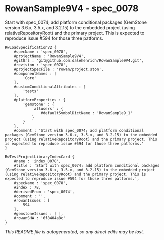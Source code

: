 # RowanSample9V4 - spec_0078
Start with spec_0074; add platform conditional packages (GemStone version 3.6.x, 3.5.x, and 3.2.15) to the embedded project (using relativeRepositoryRoot) and the primary project. This is expected to reproduce issue #594 for those three patforms.
```
RwLoadSpecificationV2 {
	#specName : 'spec_0078',
	#projectName : 'RowanSample9V4',
	#gitUrl : 'git@github.com:dalehenrich/RowanSample9V4.git',
	#revision : 'spec_0078',
	#projectSpecFile : 'rowan/project.ston',
	#componentNames : [
		'Core'
	],
	#customConditionalAttributes : [
		'tests'
	],
	#platformProperties : {
		'gemstone' : {
			'allusers' : {
				#defaultSymbolDictName : 'RowanSample9_1'
			}
		}
	},
	#comment : 'Start with spec_0074; add platform conditional packages (GemStone version 3.6.x, 3.5.x, and 3.2.15) to the embedded project (using relativeRepositoryRoot) and the primary project. This is expected to reproduce issue #594 for those three patforms.'
}

RwTestProjectLibraryIndexCard {
	#name : 'index_0078',
	#title : 'Start with spec_0074; add platform conditional packages (GemStone version 3.6.x, 3.5.x, and 3.2.15) to the embedded project (using relativeRepositoryRoot) and the primary project. This is expected to reproduce issue #594 for those three patforms.',
	#specName : 'spec_0078',
	#index : 78,
	#derivedFrom : 'spec_0074',
	#comment : '',
	#rowanIssues : [
		594
	],
	#gemstoneIssues : [ ],
	#rowanSHA : '6f8404a8c'
}
```

*This README file is autogenerated, so any direct edits may be lost.*
